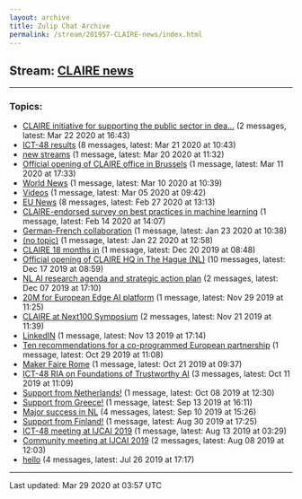 ```yaml
---
layout: archive
title: Zulip Chat Archive
permalink: /stream/201957-CLAIRE-news/index.html
---
```


## Stream: [CLAIRE news](https://claire4ai.github.io/archive/stream/201957-CLAIRE-news/index.html)
---

### Topics:

* [CLAIRE initiative for supporting the public sector in dea...](topic/CLAIRE.20initiative.20for.20supporting.20the.20public.20sector.20in.20dea.2E.2E.2E.html) (2 messages, latest: Mar 22 2020 at 16:43)
* [ICT-48 results](topic/ICT-48.20results.html) (8 messages, latest: Mar 21 2020 at 10:43)
* [new streams](topic/new.20streams.html) (1 message, latest: Mar 20 2020 at 11:32)
* [Official opening of CLAIRE office in Brussels](topic/Official.20opening.20of.20CLAIRE.20office.20in.20Brussels.html) (1 message, latest: Mar 11 2020 at 17:33)
* [World News](topic/World.20News.html) (1 message, latest: Mar 10 2020 at 10:39)
* [Videos](topic/Videos.html) (1 message, latest: Mar 05 2020 at 09:42)
* [EU News](topic/EU.20News.html) (8 messages, latest: Feb 27 2020 at 13:13)
* [CLAIRE-endorsed survey on best practices in machine learning](topic/CLAIRE-endorsed.20survey.20on.20best.20practices.20in.20machine.20learning.html) (1 message, latest: Feb 14 2020 at 14:07)
* [German-French collaboration](topic/German-French.20collaboration.html) (1 message, latest: Jan 23 2020 at 10:38)
* [(no topic)](topic/(no.20topic).html) (1 message, latest: Jan 22 2020 at 12:58)
* [CLAIRE 18 months in](topic/CLAIRE.2018.20months.20in.html) (1 message, latest: Dec 20 2019 at 08:48)
* [Official opening of CLAIRE HQ in The Hague (NL)](topic/Official.20opening.20of.20CLAIRE.20HQ.20in.20The.20Hague.20(NL).html) (10 messages, latest: Dec 17 2019 at 08:59)
* [NL AI research agenda and strategic action plan](topic/NL.20AI.20research.20agenda.20and.20strategic.20action.20plan.html) (2 messages, latest: Dec 07 2019 at 17:10)
* [20M for European Edge AI platform](topic/20M.20for.20European.20Edge.20AI.20platform.html) (1 message, latest: Nov 29 2019 at 11:25)
* [CLAIRE at Next100 Symposium](topic/CLAIRE.20at.20Next100.20Symposium.html) (2 messages, latest: Nov 21 2019 at 11:39)
* [LinkedIN](topic/LinkedIN.html) (1 message, latest: Nov 13 2019 at 17:14)
* [Ten recommendations for a co-programmed European partnership](topic/Ten.20recommendations.20for.20a.20co-programmed.20European.20partnership.html) (1 message, latest: Oct 29 2019 at 11:08)
* [Maker Faire Rome](topic/Maker.20Faire.20Rome.html) (1 message, latest: Oct 21 2019 at 09:37)
* [ICT-48 RIA on Foundations of Trustworthy AI](topic/ICT-48.20RIA.20on.20Foundations.20of.20Trustworthy.20AI.html) (3 messages, latest: Oct 11 2019 at 11:09)
* [Support from Netherlands!](topic/Support.20from.20Netherlands!.html) (1 message, latest: Oct 08 2019 at 12:30)
* [Support from Greece!](topic/Support.20from.20Greece!.html) (1 message, latest: Sep 13 2019 at 16:11)
* [Major success in NL](topic/Major.20success.20in.20NL.html) (4 messages, latest: Sep 10 2019 at 15:26)
* [Support from Finland!](topic/Support.20from.20Finland!.html) (1 message, latest: Aug 30 2019 at 17:25)
* [ICT-48 meeting at IJCAI 2019](topic/ICT-48.20meeting.20at.20IJCAI.202019.html) (1 message, latest: Aug 13 2019 at 03:29)
* [Community meeting at IJCAI 2019](topic/Community.20meeting.20at.20IJCAI.202019.html) (2 messages, latest: Aug 08 2019 at 12:03)
* [hello](topic/hello.html) (4 messages, latest: Jul 26 2019 at 17:17)

<hr><p>Last updated: Mar 29 2020 at 03:57 UTC</p>